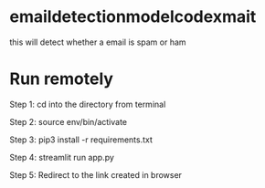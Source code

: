 # emaildetectionmodelcodexmait
this will detect whether a email is spam or ham

# Run remotely

Step 1: cd into the directory from terminal

Step 2: source env/bin/activate

Step 3: pip3 install -r requirements.txt

Step 4: streamlit run app.py

Step 5: Redirect to the link created in browser
